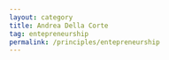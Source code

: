 ```yaml
---
layout: category
title: Andrea Della Corte
tag: entepreneurship
permalink: /principles/entepreneurship
---
```

